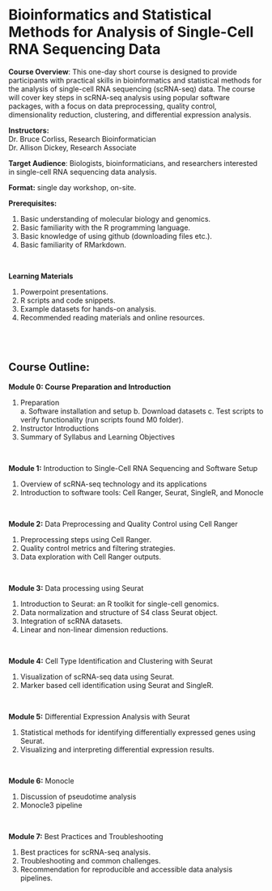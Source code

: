 # Bioinformatics and Statistical Methods for Analysis of Single-Cell RNA Sequencing Data

**Course Overview**: This one-day short course is designed to provide participants with practical skills in bioinformatics and statistical methods for the analysis of single-cell RNA sequencing (scRNA-seq) data. The course will cover key steps in scRNA-seq analysis using popular software packages, with a focus on data preprocessing, quality control, dimensionality reduction, clustering, and differential expression analysis.

**Instructors:**  
Dr. Bruce Corliss, Research Bioinformatician  
Dr. Allison Dickey, Research Associate  

**Target Audience**: Biologists, bioinformaticians, and researchers interested in single-cell RNA sequencing data analysis. 
<br/>  
  
**Format:** single day workshop, on-site.
<br/>  
  
**Prerequisites:**
1. Basic understanding of molecular biology and genomics.
2. Basic familiarity with the R programming language.
3. Basic knowledge of using github (downloading files etc.).
4. Basic familiarity of RMarkdown.  
<br/>  

**Learning Materials**
1. Powerpoint presentations.
2. R scripts and code snippets.
3. Example datasets for hands-on analysis.
4. Recommended reading materials and online resources.
<br/>
<br/>
  
## Course Outline:
  
**Module 0: Course Preparation and Introduction**
1. Preparation  
  a. Software installation and setup 
  b. Download datasets 
  c. Test scripts to verify functionality (run scripts found M0 folder).  
2. Instructor Introductions  
3. Summary of Syllabus and Learning Objectives    
<br/>    

**Module 1:** Introduction to Single-Cell RNA Sequencing and Software Setup
1. Overview of scRNA-seq technology and its applications
2. Introduction to software tools: Cell Ranger, Seurat, SingleR, and Monocle
<br/>  

**Module 2:** Data Preprocessing and Quality Control using Cell Ranger
1. Preprocessing steps using Cell Ranger.
2. Quality control metrics and filtering strategies.
3. Data exploration with Cell Ranger outputs.
<br/>

**Module 3:** Data processing using Seurat
1. Introduction to Seurat: an R toolkit for single-cell genomics.
2. Data normalization and structure of S4 class Seurat object.
3. Integration of scRNA datasets.
4. Linear and non-linear dimension reductions.
<br/>  

**Module 4:** Cell Type Identification and Clustering with Seurat
1. Visualization of scRNA-seq data using Seurat. 
2. Marker based cell identification using Seurat and SingleR.
<br/>

**Module 5:** Differential Expression Analysis with Seurat
1. Statistical methods for identifying differentially expressed genes using Seurat.
2. Visualizing and interpreting differential expression results.
<br/>

**Module 6:** Monocle
1. Discussion of pseudotime analysis
2. Monocle3 pipeline
<br/>

**Module 7:** Best Practices and Troubleshooting
1. Best practices for scRNA-seq analysis.
2. Troubleshooting and common challenges.
3. Recommendation for reproducible and accessible data analysis pipelines.
<br/>
